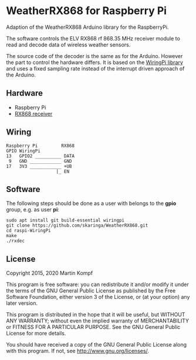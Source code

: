 # WeatherRX868 for Raspberry Pi

Adaption of the WeatherRX868 Arduino library for the RaspberryPi.

The software controls the ELV RX868 rf 868.35 MHz receiver module to read and decode data of wireless weather sensors.

The source code of the decoder is the same as for the Arduino. However the part to control the hardware differs. It is based on the [WiringPi library][WiringPi] and uses a fixed sampling rate instead of the interrupt driven approach of the Arduino.

## Hardware

* Raspberry Pi
* [RX868 receiver][RX868]

## Wiring

    Raspberry Pi         RX868
    GPIO WiringPi      
    13   GPIO2 __________ DATA
     9   GND ____________ GND
    17   3V3 ____________ +UB
                       |_ EN  

## Software

The following steps should be done as a user with belongs to the **gpio** group,
e.g. as user **pi**:

    sudo apt install git build-essential wiringpi
    git clone https://github.com/skaringa/WeatherRX868.git
    cd raspi-WiringPi
    make
    ./rxdec

## License

Copyright 2015, 2020 Martin Kompf

This program is free software: you can redistribute it and/or modify
it under the terms of the GNU General Public License as published by
the Free Software Foundation, either version 3 of the License, or
(at your option) any later version.

This program is distributed in the hope that it will be useful,
but WITHOUT ANY WARRANTY; without even the implied warranty of
MERCHANTABILITY or FITNESS FOR A PARTICULAR PURPOSE.  See the
GNU General Public License for more details.

You should have received a copy of the GNU General Public License
along with this program.  If not, see <http://www.gnu.org/licenses/>.

[TempHygroTX868]: https://github.com/skaringa/TempHygroTX868 "Arduino library to control the ELV TX868 rf transmitter module to send temperature and humidity values over the air."
[RX868]: https://de.elv.com/elv-empfangsmodul-rx868sh-dv-86835-mhz-131300 "ELV Empfangsmodul RX868SH-DV, 868,35 MHz"
[WiringPi]: http://wiringpi.com/ "WiringPi GPIO Interface library for the Raspberry Pi"
